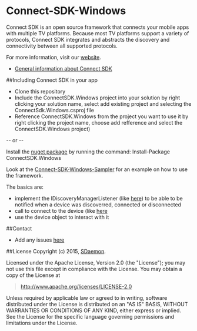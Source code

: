 # Connect-SDK-Windows
Connect SDK is an open source framework that connects your mobile apps with multiple TV platforms. Because most TV platforms support a variety of protocols, Connect SDK integrates and abstracts the discovery and connectivity between all supported protocols.

For more information, visit our [website](http://www.connectsdk.com/).

* [General information about Connect SDK](http://www.connectsdk.com/discover/)

##Including Connect SDK in your app
* Clone this repository
* Include the ConnectSDK.Windows project into your solution by right clicking your solution name, select add existing project and selecting the ConnectSdk.Windows.csproj file
* Reference ConnectSDK.Windows from the project you want to use it by right clicking the project name, choose add refference and select the ConnectSDK.Windows project)

-- or --

Install the [nuget package](https://www.nuget.org/packages/ConnectSDK.Windows/) by running the command: Install-Package ConnectSDK.Windows

Look at the [Connect-SDK-Windows-Sampler](https://github.com/ConnectSDK/Connect-SDK-Windows-Sampler) for an example on how to use the framework.

The basics are:
* implement the IDiscoveryManagerListener (like [here](https://github.com/ConnectSDK/Connect-SDK-Windows-Sampler/blob/master/ConnectSdk.Demo/ConnectSdk.Demo.Shared/DiscoveryManagerListener.cs)) to be able to be notified when a device was discoverred, connected or disconnected
* call to connect to the device (like [here](https://github.com/ConnectSDK/Connect-SDK-Windows-Sampler/blob/master/ConnectSdk.Demo/ConnectSdk.Demo.WindowsPhone/Search.xaml.cs)
* use the device object to interact with it

##Contact
* Add any issues [here](https://github.com/ConnectSDK/Connect-SDK-Windows/issues)

##License
Copyright (c) 2015, [SDaemon](https://github.com/sdaemon).

Licensed under the Apache License, Version 2.0 (the "License");
you may not use this file except in compliance with the License.
You may obtain a copy of the License at

> http://www.apache.org/licenses/LICENSE-2.0

Unless required by applicable law or agreed to in writing, software
distributed under the License is distributed on an "AS IS" BASIS,
WITHOUT WARRANTIES OR CONDITIONS OF ANY KIND, either express or implied.
See the License for the specific language governing permissions and
limitations under the License.
